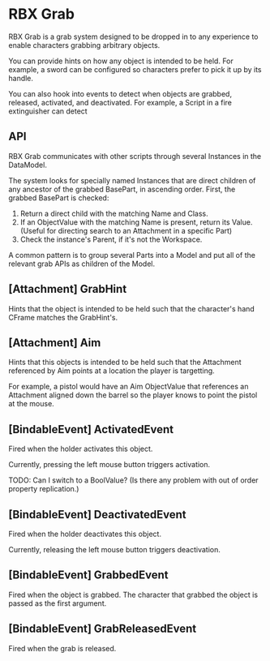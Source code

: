 # RBX Grab

RBX Grab is a grab system designed to be dropped in to any experience to enable characters grabbing arbitrary objects. 

You can provide hints on how any object is intended to be held. For example, a sword can be configured so characters prefer to pick it up by its handle.

You can also hook into events to detect when objects are grabbed, released, activated, and deactivated. For example, a Script in a fire extinguisher can detect 

## API

RBX Grab communicates with other scripts through several Instances in the DataModel.

The system looks for specially named Instances that are direct children of any ancestor of the grabbed BasePart, in ascending order. First, the grabbed BasePart is checked:
1. Return a direct child with the matching Name and Class.
2. If an ObjectValue with the matching Name is present, return its Value. (Useful for directing search to an Attachment in a specific Part)
3. Check the instance's Parent, if it's not the Workspace.

A common pattern is to group several Parts into a Model and put all of the relevant grab APIs as children of the Model.

## [Attachment] GrabHint

Hints that the object is intended to be held such that the character's hand CFrame matches the GrabHint's.

## [Attachment] Aim

Hints that this objects is intended to be held such that the Attachment referenced by Aim points at a location the player is targetting.

For example, a pistol would have an Aim ObjectValue that references an Attachment aligned down the barrel so the player knows to point the pistol at the mouse.

## [BindableEvent] ActivatedEvent

Fired when the holder activates this object.

Currently, pressing the left mouse button triggers activation.

TODO: Can I switch to a BoolValue?
(Is there any problem with out of order property replication.)

## [BindableEvent] DeactivatedEvent

Fired when the holder deactivates this object.

Currently, releasing the left mouse button triggers deactivation.

## [BindableEvent] GrabbedEvent

Fired when the object is grabbed. The character that grabbed the object is passed as the first argument.

## [BindableEvent] GrabReleasedEvent

Fired when the grab is released.
